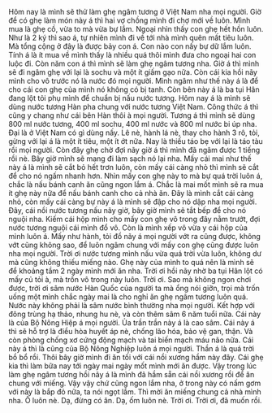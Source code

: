 Hôm nay là mình sẽ thử làm ghẹ ngâm tương ở Việt Nam nha mọi người. Giờ để có ghẹ làm món này á thì hai vợ chồng mình đi chợ mới về luôn. Mình mua là ghẹ cồ, vừa to mà vừa bự lắm. Ngoại nhìn thấy con ghẹ hết hồn luôn. Như là 2 ký thì sao á, tự nhiên mình đi về tới nhà mình quên mất tiêu luôn. Mà tổng cộng ở đây là được bảy con á. Con nào con nấy bự dữ lắm luôn. Tính á là ít mua về mình thấy là nhiều quá thôi mình đưa cho ngoại hai con luộc đi. Còn năm con á thì mình sẽ làm ghẹ ngâm tương nha. Giờ á thì mình sẽ đi ngâm ghẹ với lại là sochu và một ít giấm gạo nữa. Còn cái kia hồi nãy mình cho vô trước nó là nước đó mọi người. Mình ngâm như thế này á là để cho cái con ghẹ của mình nó không có bị tanh. Còn bên này á là ba tụi Hân đang lột tỏi phụ mình để chuẩn bị nấu nước tương. Hôm nay á là mình sẽ dùng nước tương Hàn pha chung với nước tương Việt Nam. Công thức á thì cũng y chang như cái bên Hàn thôi à mọi người. Tương á thì mình sẽ dùng 800 ml nước tương, 400 ml sochu, 400 ml nước và 800 ml nước bi úp nha. Đại là ở Việt Nam có gì dùng nấy. Lê nè, hành lá nè, thay cho hành 3 rô, tỏi, gừng với lại á là một ít tiêu, một ít ớt nữa. Nay là thiếu táo bẹ với lại là táo tàu rồi mọi người. Còn đây ghẹ chờ đợi nãy giờ á thì mình đã ngâm được 1 tiếng rồi nè. Bây giờ mình sẽ mang đi làm sạch nó lại nha. Mấy cái mai như thế này á là mình sẽ cắt bỏ hết trơn luôn, còn mấy cái càng nhỏ thì mình sẽ cắt để cho nó ngấm nhanh hơn. Nhìn mấy con ghẹ này to mà bự quá trời luôn á, chắc là nấu bánh canh ăn cũng ngon lắm á. Chắc là mai mốt mình sẽ ra mua ít ghẹ này nữa để nấu bánh canh cho cả nhà ăn. Đây là mình cắt cái càng nhỏ, còn mấy cái càng bự này á là mình sẽ đập cho nó dập nha mọi người. Đây, cái nồi nước tương nấu nãy giờ, bây giờ mình sẽ tắt bếp để cho nó nguội nha. Kiếm cái hộp mình cho mấy con ghẹ vô trong đây nằm trướt, đợi nước tương nguội cái mình đổ vô. Còn là mình xếp vô vừa y cái hộp của mình luôn á. Mấy như hành, tỏi đồ nãy á mọi người vớt ra cũng được, không vớt cũng không sao, để luôn ngâm chung với mấy con ghẹ cũng được luôn nha mọi người. Trời ơi nước tương mình nấu vừa quá trời vừa luôn, không dư mà cũng không thiếu miếng nào. Ghẹ này của mình to quá nên là mình sẽ để khoảng tầm 2 ngày mình mới ăn nha. Trời ơi hồi nãy nhờ ba tụi Hân lột có mấy củ tỏi à, mà trốn vô trong này luôn. Trời ơi. Sao mà không ngon chơi được, trời ơi sâm nước Hàn Quốc của người ta mà ổng nói giỡn, trọi mà trốn uống một mình chắc ngày mai là cho nghỉ ăn ghẹ ngâm tương luôn quá. Nước này không phải là sâm nước bình thường nha mọi người. Kết hợp với đông trùng hạ thảo, nhung hu nè, và còn thêm sâm 6 năm tuổi nữa. Cái này là của Bộ Nông Hiệp á mọi người. Ủa trần trần này á là cao sâm. Cái này á thì sẽ hỗ trợ là điều hòa huyết áp nè, chống lão hóa, bảo vệ gan, thận. Và còn phòng chống xơ cứng động mạch và tai biến mạch máu não nữa. Cái này á thì là cũng của Bộ Nông Nghiệp luôn á mọi người. Thần á là quá trời bồ bổ rồi. Thôi bây giờ mình đi ăn tối với cái nồi xương hầm này đây. Cái ghẹ kia thì làm bữa nay tới ngày mai ngày mốt mình mới ăn được. Vậy trong lúc làm ghẹ ngâm tương hồi nãy á là mình đã hầm sẵn cái nồi xương rồi để ăn chung với miếng. Vậy vậy chứ cũng ngon lắm nha, ở trong này có nấm gơm với này là bắp đỏ nữa, ta nói ngọt lắm. Thì mời ăn miếng chung cả nhà mình nha. Ồ luôn nè. Dạ, đừng có ăn. Dạ, ốm luôn nè. Trời ơi. Trời ơi, đã muốn rồi.
